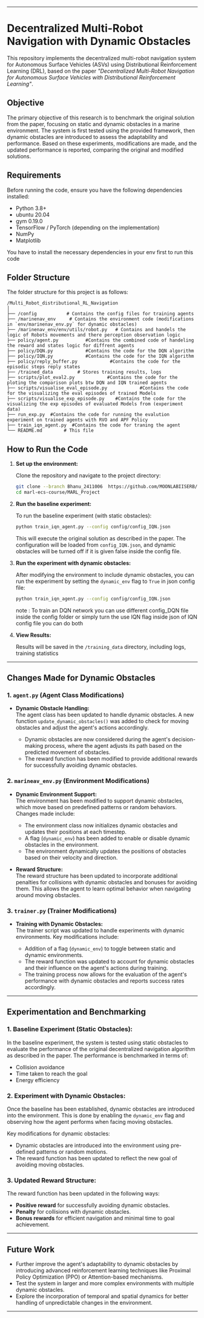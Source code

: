 

---

# Decentralized Multi-Robot Navigation with Dynamic Obstacles

This repository implements the decentralized multi-robot navigation system for Autonomous Surface Vehicles (ASVs) using Distributional Reinforcement Learning (DRL), based on the paper *"Decentralized Multi-Robot Navigation for Autonomous Surface Vehicles with Distributional Reinforcement Learning"*.

## Objective

The primary objective of this research is to benchmark the original solution from the paper, focusing on static and dynamic obstacles in a marine environment. The system is first tested using the provided framework, then dynamic obstacles are introduced to assess the adaptability and performance. Based on these experiments, modifications are made, and the updated performance is reported, comparing the original and modified solutions.

## Requirements

Before running the code, ensure you have the following dependencies installed:

- Python 3.8+
- ubuntu 20.04
- gym 0.19.0
- TensorFlow / PyTorch (depending on the implementation)
- NumPy
- Matplotlib


You have to install the necessary dependencies in your env first to run this code 



## Folder Structure

The folder structure for this project is as follows:

```
/Multi_Robot_distributional_RL_Navigation
│
├── /config           # Contains the config files for training agents 
├── /marinenav_env     # Contains the environment code (modifications in `env/marinenav_env.py` for dynamic obstacles)
├── /marinenav_env/env/utils/robot.py   # Contains and handels the logic of Robots movements and there perception observation logic 
├── policy/agent.py          #Contains the combined code of handeling the reward and states logic for diffrent agents
├── policy/DQN.py            #Contains the code for the DQN algorithm 
├── policy/IQN.py            #Contains the code for the IQN algorithm
├── policy/reply_buffer.py            #Contains the code for the episodic steps reply states
├── /trained_data         # Stores training results, logs
├── scripts/plot_eval2.py            #Contains the code for the ploting the comparison plots btw DQN and IQN trained agents
├── scripts/visualise_eval_episode.py            #Contains the code for the visualizing the eval episodes of trained Models 
├── scripts/visualise_exp_episode.py    #Contains the code for the visualizing the exp episodes of evaluated Models from (experiment data) 
├── run_exp.py  #Contains the code for running the evalution experiment on trained agents with RVO and APF Policy
├── train_iqn_agent.py  #Contains the code for traning the agent 
└── README.md        # This file
```

## How to Run the Code

1. **Set up the environment:**

   Clone the repository and navigate to the project directory:

   ```bash
   git clone --branch Bhanu_2411006  https://github.com/MOONLABIISERB/marl-ecs-course.git
   cd marl-ecs-course/MARL_Project
   ```

2. **Run the baseline experiment:**

   To run the baseline experiment (with static obstacles):

   ```bash
   python train_iqn_agent.py --config config/config_IQN.json 
   ```

   This will execute the original solution as described in the paper. The configuration will be loaded from `config_IQN.json`, and dynamic obstacles will be turned off if it is given false inside the config file.

3. **Run the experiment with dynamic obstacles:**

   After modifying the environment to include dynamic obstacles, you can run the experiment by setting the `dynamic_env` flag to `True` in json config file:

   ```bash
   python train_iqn_agent.py --config config/config_IQN.json 
   ```

   note : To train an DQN network you can use different config_DQN file inside the config folder or simply turn the use IQN flag inside json of IQN config file you can do both

4. **View Results:**

   Results will be saved in the `/training_data` directory, including logs, training statistics

---

## Changes Made for Dynamic Obstacles

### 1. **`agent.py` (Agent Class Modifications)**

- **Dynamic Obstacle Handling:**  
  The agent class has been updated to handle dynamic obstacles. A new function `update_dynamic_obstacles()` was added to check for moving obstacles and adjust the agent's actions accordingly.
  
  - Dynamic obstacles are now considered during the agent's decision-making process, where the agent adjusts its path based on the predicted movement of obstacles.
  - The reward function has been modified to provide additional rewards for successfully avoiding dynamic obstacles.

### 2. **`marineav_env.py` (Environment Modifications)**

- **Dynamic Environment Support:**  
  The environment has been modified to support dynamic obstacles, which move based on predefined patterns or random behaviors. Changes made include:
  
  - The environment class now initializes dynamic obstacles and updates their positions at each timestep.
  - A flag (`dynamic_env`) has been added to enable or disable dynamic obstacles in the environment.
  - The environment dynamically updates the positions of obstacles based on their velocity and direction.
  
- **Reward Structure:**  
  The reward structure has been updated to incorporate additional penalties for collisions with dynamic obstacles and bonuses for avoiding them. This allows the agent to learn optimal behavior when navigating around moving obstacles.

### 3. **`trainer.py` (Trainer Modifications)**

- **Training with Dynamic Obstacles:**  
  The trainer script was updated to handle experiments with dynamic environments. Key modifications include:
  
  - Addition of a flag (`dynamic_env`) to toggle between static and dynamic environments.
  - The reward function was updated to account for dynamic obstacles and their influence on the agent's actions during training.
  - The training process now allows for the evaluation of the agent's performance with dynamic obstacles and reports success rates accordingly.

---

## Experimentation and Benchmarking

### 1. **Baseline Experiment (Static Obstacles):**
   
   In the baseline experiment, the system is tested using static obstacles to evaluate the performance of the original decentralized navigation algorithm as described in the paper. The performance is benchmarked in terms of:
   - Collision avoidance
   - Time taken to reach the goal
   - Energy efficiency
   
### 2. **Experiment with Dynamic Obstacles:**

   Once the baseline has been established, dynamic obstacles are introduced into the environment. This is done by enabling the `dynamic_env` flag and observing how the agent performs when facing moving obstacles.
   
   Key modifications for dynamic obstacles:
   - Dynamic obstacles are introduced into the environment using pre-defined patterns or random motions.
   - The reward function has been updated to reflect the new goal of avoiding moving obstacles.

### 3. **Updated Reward Structure:**

   The reward function has been updated in the following ways:
   - **Positive reward** for successfully avoiding dynamic obstacles.
   - **Penalty** for collisions with dynamic obstacles.
   - **Bonus rewards** for efficient navigation and minimal time to goal achievement.
   
---

## Future Work

- Further improve the agent's adaptability to dynamic obstacles by introducing advanced reinforcement learning techniques like Proximal Policy Optimization (PPO) or Attention-based mechanisms.
- Test the system in larger and more complex environments with multiple dynamic obstacles.
- Explore the incorporation of temporal and spatial dynamics for better handling of unpredictable changes in the environment.

---